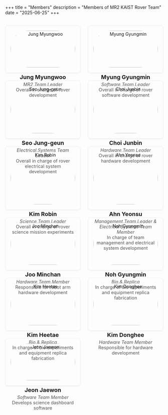 +++
title = "Members"
description = "Members of MR2 KAIST Rover Team"
date = "2025-06-25"
+++
<style>
.members-grid {
  display: grid;
  grid-template-columns: repeat(auto-fit, minmax(200px, 1fr));
  gap: 1.5rem;
  margin: 2rem 0;
}
.member-card {
  text-align: center;
  padding: 1rem;
  border: 1px solid #eee;
  border-radius: 0.5rem;
  box-shadow: 0 2px 4px rgba(0,0,0,0.05);
}
.member-card img {
  width: 100%;
  height: auto;
  border-radius: 9999px;
  margin-bottom: 0.75rem;
}
.member-card h3 {
  margin: 0.5rem 0 0.25rem;
  font-size: 1.125rem;
}
.member-card p {
  margin: 0;
  color: #555;
  font-size: 0.9rem;
}
</style>
<div class="members-grid">
  <div class="member-card">
    <img src="/img/members/2025/JungMyungWoo.jpeg" alt="Jung Myungwoo">
    <h3>Jung Myungwoo</h3>
    <p><em>MR2 Team Leader</em><br>Overall in charge of rover development</p>
  </div>

  <div class="member-card">
    <img src="/img/members/2025/MyungGyungMin.jpeg" alt="Myung Gyungmin">
    <h3>Myung Gyungmin</h3>
    <p><em>Software Team Leader</em><br>Overall in charge of rover software development</p>
  </div>

  <div class="member-card">
    <img src="/img/members/2025/SeoJungGeun.jpeg" alt="Seo Jung-geun">
    <h3>Seo Jung-geun</h3>
    <p><em>Electrical Systems Team Leader</em><br>Overall in charge of rover electrical system development</p>
  </div>

  <div class="member-card">
    <img src="/img/members/2025/ChoiJunBin.jpeg" alt="Choi Junbin">
    <h3>Choi Junbin</h3>
    <p><em>Hardware Team Leader</em><br>Overall in charge of rover hardware development</p>
  </div>

  <div class="member-card">
    <img src="/img/members/2025/KimRoBin.jpeg" alt="Kim Robin">
    <h3>Kim Robin</h3>
    <p><em>Science Team Leader</em><br>Overall in charge of rover science mission experiments</p>
  </div>

  <div class="member-card">
    <img src="/img/members/2025/AhnYeonSu.jpeg" alt="Ahn Yeonsu">
    <h3>Ahn Yeonsu</h3>
    <p><em>Management Team Leader & Electrical Systems Team Member</em><br>In charge of team management and electrical system development</p>
  </div>

  <div class="member-card">
    <img src="/img/members/2025/JooMinChan.jpeg" alt="Joo Minchan">
    <h3>Joo Minchan</h3>
    <p><em>Hardware Team Member</em><br>Responsible for robot arm hardware development</p>
  </div>

  <div class="member-card">
    <img src="/img/members/2025/NohGyungMin.jpeg" alt="Noh Gyungmin">
    <h3>Noh Gyungmin</h3>
    <p><em>Bio & Replica</em><br>In charge of bio experiments and equipment replica fabrication</p>
  </div>

  <div class="member-card">
    <img src="/img/members/2025/KimHeeTae.jpeg" alt="Kim Heetae">
    <h3>Kim Heetae</h3>
    <p><em>Bio & Replica</em><br>In charge of bio experiments and equipment replica fabrication</p>
  </div>

  <div class="member-card">
    <img src="/img/members/2025/KimDongHee.jpeg" alt="Kim Donghee">
    <h3>Kim Donghee</h3>
    <p><em>Hardware Team Member</em><br>Responsible for hardware development</p>
  </div>

  <div class="member-card">
    <img src="/img/members/2025/JeonJaeWon.jpeg" alt="Jeon Jaewon">
    <h3>Jeon Jaewon</h3>
    <p><em>Software Team Member</em><br>Develops science dashboard software</p>
  </div>
</div>
